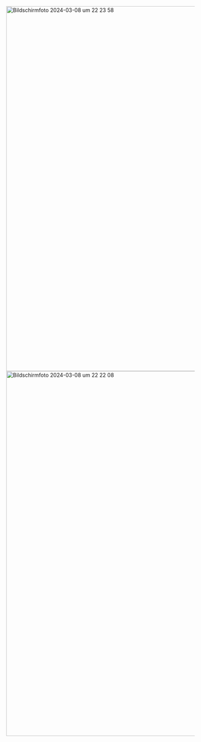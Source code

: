 <img width="975" alt="Bildschirmfoto 2024-03-08 um 22 23 58" src="https://github.com/StillJosh/dimensionalFlows/assets/88786830/d2187323-e66c-400c-8343-14d19dccf1c2">
<img width="975" alt="Bildschirmfoto 2024-03-08 um 22 22 08" src="https://github.com/StillJosh/dimensionalFlows/assets/88786830/bd8a6a0e-fedc-4174-b62b-50e9a06d527b">
